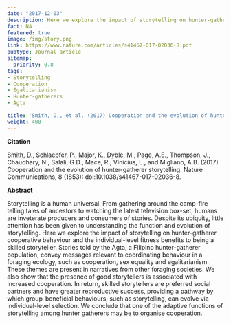 ```yaml
---
date: "2017-12-03"
description: Here we explore the impact of storytelling on hunter-gatherer cooperative behaviour and the individual-level fitness benefits to being a skilled storyteller
fact: NA
featured: true
image: /img/story.png
link: https://www.nature.com/articles/s41467-017-02036-8.pdf
pubtype: Journal article
sitemap:
  priority: 0.8
tags:
- Storytelling
- Cooperation
- Egalitarianism
- Hunter-gatherers
- Agta 

title: 'Smith, D., et al. (2017) Cooperation and the evolution of hunter-gatherer storytelling. Nature Communications.'
weight: 400
---
```

**Citation**

Smith, D., Schlaepfer, P., Major, K., Dyble, M., Page, A.E., Thompson, J., Chaudhary, N., Salali, G.D., Mace, R., Vinicius, L., and Migliano, A.B. (2017) Cooperation and the evolution of hunter-gatherer storytelling. Nature Communications, 8 (1853): doi:10.1038/s41467-017-02036-8.  

**Abstract** 

Storytelling is a human universal. From gathering around the camp-fire telling tales of ancestors to watching the latest television box-set, humans are inveterate producers and consumers of stories. Despite its ubiquity, little attention has been given to understanding the function and evolution of storytelling. Here we explore the impact of storytelling on hunter-gatherer cooperative behaviour and the individual-level fitness benefits to being a skilled storyteller. Stories told by the Agta, a Filipino hunter-gatherer population, convey messages relevant to coordinating behaviour in a foraging ecology, such as cooperation, sex equality and egalitarianism. These themes are present in narratives from other foraging societies. We also show that the presence of good storytellers is associated with increased cooperation. In return, skilled storytellers are preferred social partners and have greater reproductive success, providing a pathway by which group-beneficial behaviours, such as storytelling, can evolve via individual-level selection. We conclude that one of the adaptive functions of storytelling among hunter gatherers may be to organise cooperation.
